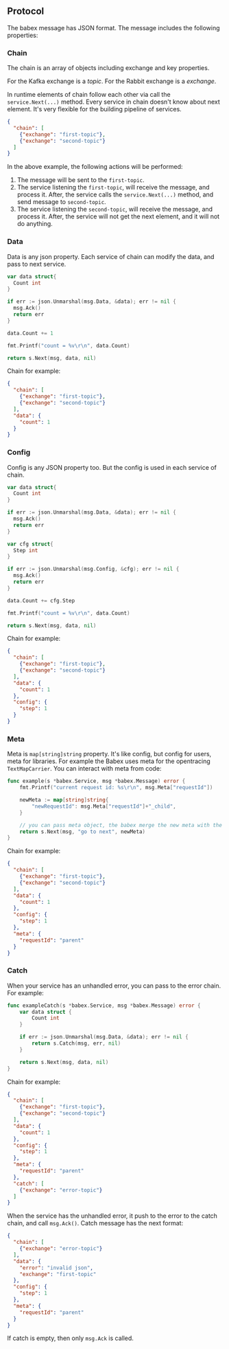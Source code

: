 ## Protocol

The babex message has JSON format. The message includes the following properties:

### Chain

The chain is an array of objects including exchange and key properties.

For the Kafka exchange is a *topic*. For the Rabbit exchange is a *exchange*.

In runtime elements of chain follow each other via call the `service.Next(...)` method. Every service in chain doesn't know about next element. It's very flexible for the building pipeline of services.

```json
{
  "chain": [
    {"exchange": "first-topic"},
    {"exchange": "second-topic"}
  ]
}
```

In the above example, the following actions will be performed:

1. The message will be sent to the `first-topic`.
2. The service listening the `first-topic`, will receive the message, and process it. After,  the service calls the `service.Next(...)` method, and send message to `second-topic`.
3. The service listening the `second-topic`, will receive the message, and process it. After, the service will not get the next element, and it will not do anything.

### Data

Data is any json property. Each service of chain can modify the data, and pass to next service.

```go
var data struct{
  Count int
}

if err := json.Unmarshal(msg.Data, &data); err != nil {
  msg.Ack()
  return err
}

data.Count += 1

fmt.Printf("count = %v\r\n", data.Count)

return s.Next(msg, data, nil)
```

Chain for example:

```json
{
  "chain": [
    {"exchange": "first-topic"},
    {"exchange": "second-topic"}
  ],
  "data": {
    "count": 1
  }
}
```

### Config

Config is any JSON property too. But the config is used in each service of chain.

```go
var data struct{
  Count int
}

if err := json.Unmarshal(msg.Data, &data); err != nil {
  msg.Ack()
  return err
}

var cfg struct{
  Step int
}

if err := json.Unmarshal(msg.Config, &cfg); err != nil {
  msg.Ack()
  return err
}

data.Count += cfg.Step

fmt.Printf("count = %v\r\n", data.Count)

return s.Next(msg, data, nil)
```

Chain for example:

```json
{
  "chain": [
    {"exchange": "first-topic"},
    {"exchange": "second-topic"}
  ],
  "data": {
    "count": 1
  },
  "config": {
    "step": 1
  }
}
```

### Meta

Meta is `map[string]string` property. It's like config, but config for users, meta for libraries. For example the Babex uses meta for the opentracing `TextMapCarrier`. You can interact with meta from code:

```go
func example(s *babex.Service, msg *babex.Message) error {
	fmt.Printf("current request id: %s\r\n", msg.Meta["requestId"])

	newMeta := map[string]string{
		"newRequestId": msg.Meta["requestId"]+"_child",
	}

	// you can pass meta object, the babex merge the new meta with the old meta
	return s.Next(msg, "go to next", newMeta)
}
```

Chain for example:

```json
{
  "chain": [
    {"exchange": "first-topic"},
    {"exchange": "second-topic"}
  ],
  "data": {
    "count": 1
  },
  "config": {
    "step": 1
  },
  "meta": {
    "requestId": "parent"
  }
}
```

### Catch

When your service has an unhandled error, you can pass to the error chain. For example:

```go
func exampleCatch(s *babex.Service, msg *babex.Message) error {
	var data struct {
		Count int
	}

	if err := json.Unmarshal(msg.Data, &data); err != nil {
		return s.Catch(msg, err, nil)
	}

	return s.Next(msg, data, nil)
}
```


Chain for example:

```json
{
  "chain": [
    {"exchange": "first-topic"},
    {"exchange": "second-topic"}
  ],
  "data": {
    "count": 1
  },
  "config": {
    "step": 1
  },
  "meta": {
    "requestId": "parent"
  },
  "catch": [
    {"exchange": "error-topic"}
  ]
}
```

When the service has the unhandled error, it push to the error to the catch chain, and call `msg.Ack()`. Catch message has  the next format:


```json
{
  "chain": [
    {"exchange": "error-topic"}
  ],
  "data": {
    "error": "invalid json",
    "exchange": "first-topic"
  },
  "config": {
    "step": 1
  },
  "meta": {
    "requestId": "parent"
  }
}
```

If catch is empty, then only `msg.Ack` is called.
